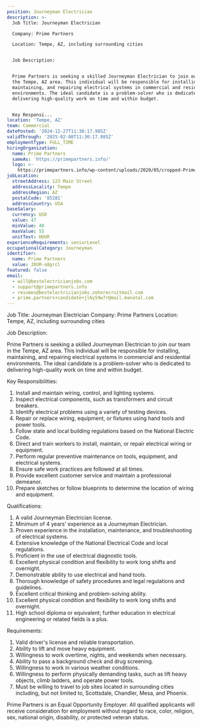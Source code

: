 ```yaml
---
position: Journeyman Electrician
description: >-
  Job Title: Journeyman Electrician

  Company: Prime Partners

  Location: Tempe, AZ, including surrounding cities 


  Job Description: 


  Prime Partners is seeking a skilled Journeyman Electrician to join our team in
  the Tempe, AZ area. This individual will be responsible for installing,
  maintaining, and repairing electrical systems in commercial and residential
  environments. The ideal candidate is a problem-solver who is dedicated to
  delivering high-quality work on time and within budget. 


  Key Responsi...
location: 'Tempe, AZ'
team: Commercial
datePosted: '2024-12-27T11:30:17.985Z'
validThrough: '2025-02-08T11:30:17.985Z'
employmentType: FULL_TIME
hiringOrganization:
  name: Prime Partners
  sameAs: 'https://primepartners.info/'
  logo: >-
    https://primepartners.info/wp-content/uploads/2020/05/cropped-Prime-Partners-Logo-NO-BG-1-1.png
jobLocation:
  streetAddress: 123 Main Street
  addressLocality: Tempe
  addressRegion: AZ
  postalCode: '85281'
  addressCountry: USA
baseSalary:
  currency: USD
  value: 47
  minValue: 40
  maxValue: 55
  unitText: HOUR
experienceRequirements: seniorLevel
occupationalCategory: Journeyman
identifier:
  name: Prime Partners
  value: JOUR-a8grcl
featured: false
email:
  - will@bestelectricianjobs.com
  - support@primepartners.info
  - resumes@bestelectricianjobs.zohorecruitmail.com
  - prime.partners+candidate+jl6y59w7r@mail.manatal.com
---
```




Job Title: Journeyman Electrician
Company: Prime Partners
Location: Tempe, AZ, including surrounding cities 

Job Description: 

Prime Partners is seeking a skilled Journeyman Electrician to join our team in the Tempe, AZ area. This individual will be responsible for installing, maintaining, and repairing electrical systems in commercial and residential environments. The ideal candidate is a problem-solver who is dedicated to delivering high-quality work on time and within budget. 

Key Responsibilities:

1. Install and maintain wiring, control, and lighting systems.
2. Inspect electrical components, such as transformers and circuit breakers.
3. Identify electrical problems using a variety of testing devices.
4. Repair or replace wiring, equipment, or fixtures using hand tools and power tools.
5. Follow state and local building regulations based on the National Electric Code.
6. Direct and train workers to install, maintain, or repair electrical wiring or equipment.
7. Perform regular preventive maintenance on tools, equipment, and electrical systems.
8. Ensure safe work practices are followed at all times.
9. Provide excellent customer service and maintain a professional demeanor.
10. Prepare sketches or follow blueprints to determine the location of wiring and equipment.

Qualifications:

1. A valid Journeyman Electrician license.
2. Minimum of 4 years' experience as a Journeyman Electrician.
3. Proven experience in the installation, maintenance, and troubleshooting of electrical systems.
4. Extensive knowledge of the National Electrical Code and local regulations.
5. Proficient in the use of electrical diagnostic tools.
6. Excellent physical condition and flexibility to work long shifts and overnight.
7. Demonstrable ability to use electrical and hand tools.
8. Thorough knowledge of safety procedures and legal regulations and guidelines.
9. Excellent critical thinking and problem-solving ability.
10. Excellent physical condition and flexibility to work long shifts and overnight.
11. High school diploma or equivalent; further education in electrical engineering or related fields is a plus.

Requirements: 

1. Valid driver's license and reliable transportation.
2. Ability to lift and move heavy equipment.
3. Willingness to work overtime, nights, and weekends when necessary.
4. Ability to pass a background check and drug screening.
5. Willingness to work in various weather conditions.
6. Willingness to perform physically demanding tasks, such as lift heavy objects, climb ladders, and operate power tools.
7. Must be willing to travel to job sites located in surrounding cities including, but not limited to, Scottsdale, Chandler, Mesa, and Phoenix.

Prime Partners is an Equal Opportunity Employer. All qualified applicants will receive consideration for employment without regard to race, color, religion, sex, national origin, disability, or protected veteran status.
